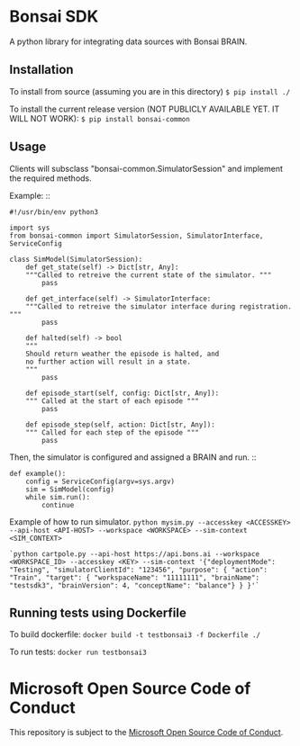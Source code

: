 Bonsai SDK
==========

A python library for integrating data sources with Bonsai BRAIN.


Installation
------------
To install from source (assuming you are in this directory)
    `$ pip install ./`

To install the current release version (NOT PUBLICLY AVAILABLE YET. IT WILL NOT WORK):
    `$ pip install bonsai-common`

Usage
-----
Clients will subsclass "bonsai-common.SimulatorSession" and implement the required methods.

Example:
::

    #!/usr/bin/env python3

    import sys
    from bonsai-common import SimulatorSession, SimulatorInterface, ServiceConfig

    class SimModel(SimulatorSession):
        def get_state(self) -> Dict[str, Any]:
        """Called to retreive the current state of the simulator. """
            pass

        def get_interface(self) -> SimulatorInterface:
        """Called to retreive the simulator interface during registration. """
            pass
        
        def halted(self) -> bool
        """
        Should return weather the episode is halted, and
        no further action will result in a state.
        """
            pass

        def episode_start(self, config: Dict[str, Any]):
        """ Called at the start of each episode """
            pass
        
        def episode_step(self, action: Dict[str, Any]):
        """ Called for each step of the episode """
            pass

Then, the simulator is configured and assigned a BRAIN and run.
::

    def example():
        config = ServiceConfig(argv=sys.argv)
        sim = SimModel(config)
        while sim.run():
            continue

Example of how to run simulator.
    `python mysim.py --accesskey <ACCESSKEY> --api-host <API-HOST> --workspace <WORKSPACE> --sim-context <SIM_CONTEXT>`

    `python cartpole.py --api-host https://api.bons.ai --workspace <WORKSPACE_ID> --accesskey <KEY> --sim-context '{"deploymentMode": "Testing", "simulatorClientId": "123456", "purpose": { "action": "Train", "target": { "workspaceName": "11111111", "brainName": "testsdk3", "brainVersion": 4, "conceptName": "balance"} } }'`

Running tests using Dockerfile
------------------------------
To build dockerfile:
    `docker build -t testbonsai3 -f Dockerfile ./`

To run tests:
    `docker run testbonsai3`


Microsoft Open Source Code of Conduct
==========

This repository is subject to the [Microsoft Open Source Code of Conduct](https://opensource.microsoft.com/codeofconduct).
